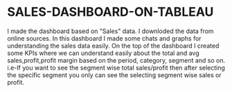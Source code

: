 # SALES-DASHBOARD-ON-TABLEAU

I made the dashboard based on "Sales" data. I downloded the data from online sources.
In this dashboard I made some chats and graphs for understanding the sales data easily.
On the top of the dashboard I created some KPIs where we can understand easily about the total and avg sales,profit,profit margin based on the period, category, segment and so on. i.e-If you want to see the segment wise total sales/profit then after selecting the specific segment you only can see the selecting segment wise sales or profit.

